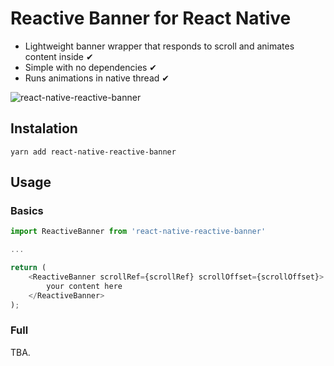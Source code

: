 # Reactive Banner for React Native
* Lightweight banner wrapper that responds to scroll and animates content inside ✔
* Simple with no dependencies ✔
* Runs animations in native thread ✔

![react-native-reactive-banner](https://user-images.githubusercontent.com/45104241/77213869-b5acc600-6b0c-11ea-8a46-e628dbffb77a.gif)

## Instalation

```
yarn add react-native-reactive-banner
```

## Usage

### Basics
```js
import ReactiveBanner from 'react-native-reactive-banner'

...

return (
	<ReactiveBanner scrollRef={scrollRef} scrollOffset={scrollOffset}>
		your content here
	</ReactiveBanner>
);
```

### Full

TBA.

